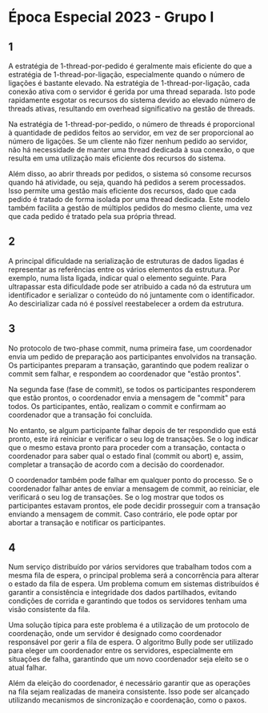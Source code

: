 # Época Especial 2023 - Grupo I

## 1

A estratégia de 1-thread-por-pedido é geralmente mais eficiente do que a estratégia de 1-thread-por-ligação, especialmente quando o número de ligações é bastante elevado. Na estratégia de 1-thread-por-ligação, cada conexão ativa com o servidor é gerida por uma thread separada. Isto pode rapidamente esgotar os recursos do sistema devido ao elevado número de threads ativas, resultando em overhead significativo na gestão de threads.

Na estratégia de 1-thread-por-pedido, o número de threads é proporcional à quantidade de pedidos feitos ao servidor, em vez de ser proporcional ao número de ligações. Se um cliente não fizer nenhum pedido ao servidor, não há necessidade de manter uma thread dedicada à sua conexão, o que resulta em uma utilização mais eficiente dos recursos do sistema.

Além disso, ao abrir threads por pedidos, o sistema só consome recursos quando há atividade, ou seja, quando há pedidos a serem processados. Isso permite uma gestão mais eficiente dos recursos, dado que cada pedido é tratado de forma isolada por uma thread dedicada. Este modelo também facilita a gestão de múltiplos pedidos do mesmo cliente, uma vez que cada pedido é tratado pela sua própria thread.

## 2

A principal dificuldade na serialização de estruturas de dados ligadas é representar as referências entre os vários elementos da estrutura. Por exemplo, numa lista ligada, indicar qual o elemento seguinte. Para ultrapassar esta dificuldade pode ser atribuido a cada nó da estrutura um identificador e serializar o conteúdo do nó juntamente com o identificador. Ao descirializar cada nó é possível reestabelecer a ordem da estrutura.

## 3

No protocolo de two-phase commit, numa primeira fase, um coordenador envia um pedido de preparação aos participantes envolvidos na transação. Os participantes preparam a transação, garantindo que podem realizar o commit sem falhar, e respondem ao coordenador que "estão prontos".

Na segunda fase (fase de commit), se todos os participantes responderem que estão prontos, o coordenador envia a mensagem de "commit" para todos. Os participantes, então, realizam o commit e confirmam ao coordenador que a transação foi concluída.

No entanto, se algum participante falhar depois de ter respondido que está pronto, este irá reiniciar e verificar o seu log de transações. Se o log indicar que o mesmo estava pronto para proceder com a transação, contacta o coordenador para saber qual o estado final (commit ou abort) e, assim, completar a transação de acordo com a decisão do coordenador.

O coordenador também pode falhar em qualquer ponto do processo. Se o coordenador falhar antes de enviar a mensagem de commit, ao reiniciar, ele verificará o seu log de transações. Se o log mostrar que todos os participantes estavam prontos, ele pode decidir prosseguir com a transação enviando a mensagem de commit. Caso contrário, ele pode optar por abortar a transação e notificar os participantes.

## 4

Num serviço distribuído por vários servidores que trabalham todos com a mesma fila de espera, o principal problema será a concorrência para alterar o estado da fila de espera. Um problema comum em sistemas distribuídos é garantir a consistência e integridade dos dados partilhados, evitando condições de corrida e garantindo que todos os servidores tenham uma visão consistente da fila.

Uma solução típica para este problema é a utilização de um protocolo de coordenação, onde um servidor é designado como coordenador responsável por gerir a fila de espera. O algoritmo Bully pode ser utilizado para eleger um coordenador entre os servidores, especialmente em situações de falha, garantindo que um novo coordenador seja eleito se o atual falhar. 

Além da eleição do coordenador, é necessário garantir que as operações na fila sejam realizadas de maneira consistente. Isso pode ser alcançado utilizando mecanismos de sincronização e coordenação, como o paxos.